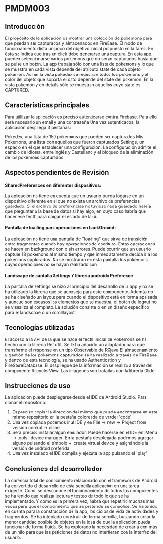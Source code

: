 # PMDM003

## Introducción

El  propósito de la aplicación es mostrar una colección de pokemons para que puedan ser capturados y almacenados en FireBase.
El modo de funcionamiento dista un poco del objetivo inicial propuesto en la tarea. En ésta se indica que tras un click debe generarse una captura. En esta app, pueden seleccionarse varios pokemons que no serán capturados
hasta que se pulse un botón. 
La app trabaja sólo con una lista de pokemons y lo que se muestra en cada vista depende del atributo state de cada objeto pokemon. Así en la vista pokedex se muestran todos los pokemons y el color del objeto que soporta el 
dato depende del state del pokemon. En la vista pokemon  y en details sólo se muestran aquellos cuyo state es CAPTURED.

## Características principales

Para utililzar la aplicación es preciso autenticarse contra Firebase. Para ello será necesario un email y una contraseña
Una vez autenticados, la aplicación despliega 3 pestañas:   

Pokedex, una lista de 150 pokemons que pueden ser capturados
Mis Pokemons, una lista con aquellos que fueron capturados
Settings, un espacio en el que establecer una configuración. La configuración admite el cambio de idioma, entre Inglés y Castellano y el bloqueo de la eliminación de los pokemons capturados


## Aspectos pendientes de Revisión

#### SharedPreferences en diferentes dispositivos:

La aplicación no tiene en cuenta que un usuario pueda logarse en un dispositivo diferente en el que no exista un archivo de preferencias guardado. Si el archivo de preferencias no tuviese nada guardado
habría que preguntar a la base de datos si hay algo, en cuyo caso habría que hacer ese fecth para cargar el estado de la ui.

#### Pantalla de loading para operaciones en backGround:

La aplicación no tiene una pantalla de "loading" que sirva de transición entre fragmentos cuando hay operaciones de escritura. Estas operaciones se hacen en background con o sin errores. Puede
ocurrir que un usuario capture 18 pokemons al mismo tiempo y que inmediatamente decida ir a los pokemons capturados. No se mostrarán en esta pantalla los pokemons cuyas operaciones no se hayan 
realizado aún

#### Landscape de pantalla Settings Y libreria androidx Preference

La pantalla de settings se hizo al principio del desarrollo de la app y no se ha utilizado la librería que se aconseja para este componente. Además no se ha diseñado un layout para cuando 
el dispositivo está en forma apaisada y aunque son escasos los elementos que se muestra, el botón de logout no se visualiza al completo. La solución consiste o en  un diseño específico para
el landscape o un scrolllayout


## Tecnologías utilizadas

El acceso a la API de la que se hace el fecth inicial de Pokemons se ha hecho con la librería Retrofit. Se le ha añadido un adaptador para que transforme el response en un tipo Observable de RXjava
El almacenamiento y gestión de los pokemons capturados se ha realizado a través de FireBase y dentro de esta tecnología, se ha usado Authentication y FireStoreDatabase.
El despliegue de la información se realiza a través del componente RecyclerView.
Las imágenes son tratadas con la librería Glide


## Instrucciones de uso

La aplicación puede desplegarse desde el IDE de Android Studio. Para clonar el repositorio: 

1. Es preciso copiar la dirección del mismo que puede encontrarse en este mismo repositorio en la pestaña coloreada de verde: 'code'
2. Una vez copiada podemos ir al IDE y en File -> new -> Project from version control -> clone
3. Será preciso instalar algún emulador. Puede hacerse en el IDE en: Menu -> tools- device manager. En la pestaña desplegada podemos agregar alguno pulsando el símbolo +, create virtual device y asignándole la versión de android preferida
4. Una vez instalado el IDE compila y ejecuta la app pulsando el 'play'


## Conclusiones del desarrollador

La carencia total de conocimiento relacionado con el framework de Android ha convertido el desarrollo de esta sencilla aplicación en una tarea exigente. Como se desconoce el funcionamiento de todos los componentes se ha tenido que realizar lectura y testeo de todo lo que se ha implementado. Y como es la primera vez, habrá que repetirlo muchas más veces para que el conocimiento que se pretende se consolide. Se ha tenido en cuenta para la construcción de la app, los ciclos de vida de actividades y fragmentos. Se ha intentado construir de forma sencilla, buscando crear la menor cantidad posible de objetos en la idea de que la aplicación pueda funcionar de forma fluida. Se ha explorado la necesidad de crearla con más de un hilo para que las peticiones de datos no interfieran con la interfaz del usuario.




